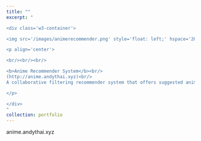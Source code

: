 ```yaml
---
title: ""
excerpt: "  

<div class='w3-container'>

<img src='/images/animerecommender.png' style='float: left;' hspace='20'>

<p align='center'>

<br/><br/><br/>

<b>Anime Recommender System</b><br/>
(http://anime.andythai.xyz)<br/>
A collaborative filtering recommender system that offers suggested anime based on given user preferences and viewing history, taken from a Kaggle dataset containing MyAnimeList.net users.

</p>

</div>
"
collection: portfolio
---
```


anime.andythai.xyz
